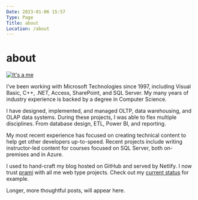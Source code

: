 ```yaml
---
Date: 2023-01-06 15:57
Type: Page
Title: about
Location: /about
---
```


# about

[![It's a me](https://profiles.cache.lol/phils/picture)](https://phils.omg.lol)

I’ve been working with Microsoft Technologies since 1997, including Visual Basic, C++, .NET, Access, SharePoint, and SQL Server. My many years of industry experience is backed by a degree in Computer Science.

I have designed, implemented, and managed OLTP, data warehousing, and OLAP data systems. During these projects, I was able to flex multiple disciplines. From database design, ETL, Power BI, and reporting.

My most recent experience has focused on creating technical content to help get other developers up-to-speed. Recent projects include writing instructor-led content for courses focused on SQL Server, both on-premises and in Azure.

I used to hand-craft my blog hosted on GitHub and served by Netlify. I now trust [prami](https://home.omg.lol/referred-by/phils) with all me web type projects. Check out my [current status](https://phils.status.lol) for example.

<script src="https://status.lol/phils.js?time&link&fluent&pretty"></script>

Longer, more thoughtful posts, will appear here.